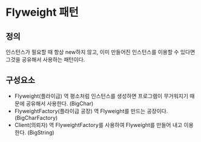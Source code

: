 # Flyweight 패턴
## 정의
인스턴스가 필요할 때 항상 new하지 않고, 이미 만들어진 인스턴스를 이용할 수 있다면 그것을 공유해서 사용하는 패턴이다.

## 구성요소
- Flyweight(플라이급) 역
평소처럼 인스턴스를 생성하면 프로그램이 무거워지기 때문에 공유해서 사용한다. (BigChar)
- FlyweightFactory(플라이급 공장) 역
Flyweight를 만드는 공장이다. (BigCharFactory)
- Client(의뢰자) 역
FlyweightFactory를 사용하여 Flyweight를 만들어 내고 이용한다. (BigString)
